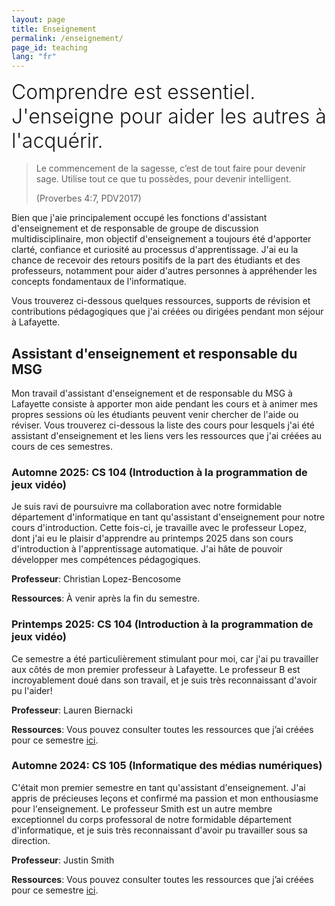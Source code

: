 ```yaml
---
layout: page
title: Enseignement
permalink: /enseignement/
page_id: teaching
lang: "fr"
---
```


<div style="font-size: 2rem; font-weight: 300; margin-bottom: 1rem;">
Comprendre est essentiel. J'enseigne pour aider les autres à l'acquérir.
</div>

> Le commencement de la sagesse, c’est de tout faire pour devenir sage. Utilise tout ce que tu possèdes, pour devenir
> intelligent.
>
> (Proverbes 4:7, PDV2017)

Bien que j'aie principalement occupé les fonctions d'assistant d'enseignement et de responsable de groupe de discussion
multidisciplinaire, mon objectif d'enseignement a toujours été d'apporter clarté, confiance et curiosité au processus
d'apprentissage. J'ai eu la chance de recevoir des retours positifs de la part des étudiants et des professeurs,
notamment pour aider d'autres personnes à appréhender les concepts fondamentaux de l'informatique.

Vous trouverez ci-dessous quelques ressources, supports de révision et contributions pédagogiques que j'ai créées ou
dirigées pendant mon séjour à Lafayette.

## Assistant d'enseignement et responsable du MSG

Mon travail d'assistant d'enseignement et de responsable du MSG à Lafayette consiste à
apporter mon aide pendant les cours et à animer mes propres sessions où les étudiants peuvent venir chercher de l'aide
ou réviser. Vous trouverez ci-dessous la liste des cours pour lesquels j'ai été assistant d'enseignement et les liens
vers les ressources que j'ai créées au cours de ces semestres.

### Automne 2025: CS 104 (Introduction à la programmation de jeux vidéo)

Je suis ravi de poursuivre ma collaboration avec notre formidable département d'informatique en tant qu'assistant
d'enseignement pour notre cours d'introduction. Cette fois-ci, je travaille avec le professeur Lopez, dont j'ai eu le
plaisir d'apprendre au printemps 2025 dans son cours d'introduction à l'apprentissage automatique. J'ai hâte de pouvoir
développer mes compétences pédagogiques.

**Professeur**: Christian Lopez-Bencosome

**Ressources**: À venir après la fin du semestre.

### Printemps 2025: CS 104 (Introduction à la programmation de jeux vidéo)

Ce semestre a été particulièrement stimulant pour moi, car j'ai pu travailler aux côtés de mon premier professeur à
Lafayette.
Le professeur B est incroyablement doué dans son travail, et je suis très reconnaissant d'avoir pu l'aider!

**Professeur**: Lauren Biernacki

**Ressources**: Vous pouvez consulter toutes les ressources que j’ai créées pour ce
semestre [ici](https://github.com/jacksoneshbaugh/CS-104-Spring-2025).

### Automne 2024: CS 105 (Informatique des médias numériques)

C'était mon premier semestre en tant qu'assistant d'enseignement. J'ai appris de précieuses leçons et confirmé ma
passion et mon enthousiasme pour l'enseignement. Le professeur Smith est un autre membre exceptionnel du corps
professoral de notre formidable département d'informatique, et je suis très reconnaissant d'avoir pu travailler sous sa
direction.

**Professeur**: Justin Smith

**Ressources**: Vous pouvez consulter toutes les ressources que j’ai créées pour ce
semestre [ici](https://github.com/jacksoneshbaugh/CS-105-MSG-Materials).
